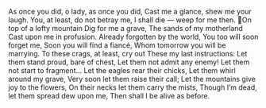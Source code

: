 As once you did, o lady, as once you did,
Cast me a glance, shew me your laugh.
You, at least, do not betray me,
I shall die — weep for me then.
On top of a lofty mountain
Dig for me a grave,
The sands of my motherland
Cast upon me in profusion.
Already forgotten by the world,
You too will soon forget me,
Soon you will find a fiancé,
Whom tomorrow you will be marrying.
To these crags, at least, cry out
These my last instructions:
Let them stand proud, bare of chest,
Let them not admit any enemy!
Let them not start to fragment...
Let the eagles rear their chicks,
Let them whirl around my grave,
Very soon let them raise their call;
Let the mountains give joy to the flowers,
On their necks let them carry the mists,
Though I’m dead, let them spread dew upon me,
Then shall I be alive as before.